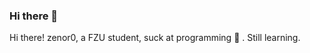 ### Hi there 👋

<!--
**zenor0/zenor0** is a ✨ _special_ ✨ repository because its `README.md` (this file) appears on your GitHub profile.

Here are some ideas to get you started: //I changed this line at the end.


- 🔭 I’m currently working on ...
- 🌱 I’m currently learning ...
- 👯 I’m looking to collaborate on ...
- 🤔 I’m looking for help with ...
- 💬 Ask me about ...
- 📫 How to reach me: ...
- 😄 Pronouns: ...
- ⚡ Fun fact: ...
I'm currently working on a winter homework assigned by my strange teacher who gonna teach us in next term.

fin.
-->



Hi there! zenor0, a FZU student, suck at programming :shit: . Still learning. 

